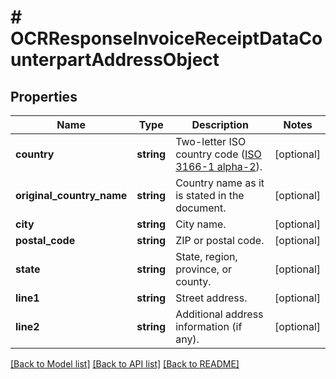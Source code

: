 # # OCRResponseInvoiceReceiptDataCounterpartAddressObject

## Properties

Name | Type | Description | Notes
------------ | ------------- | ------------- | -------------
**country** | **string** | Two-letter ISO country code ([ISO 3166-1 alpha-2](https://en.wikipedia.org/wiki/ISO_3166-1_alpha-2)). | [optional]
**original_country_name** | **string** | Country name as it is stated in the document. | [optional]
**city** | **string** | City name. | [optional]
**postal_code** | **string** | ZIP or postal code. | [optional]
**state** | **string** | State, region, province, or county. | [optional]
**line1** | **string** | Street address. | [optional]
**line2** | **string** | Additional address information (if any). | [optional]

[[Back to Model list]](../../README.md#models) [[Back to API list]](../../README.md#endpoints) [[Back to README]](../../README.md)
